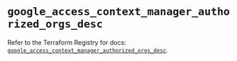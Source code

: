 # `google_access_context_manager_authorized_orgs_desc`

Refer to the Terraform Registry for docs: [`google_access_context_manager_authorized_orgs_desc`](https://registry.terraform.io/providers/hashicorp/google-beta/6.30.0/docs/resources/google_access_context_manager_authorized_orgs_desc).
